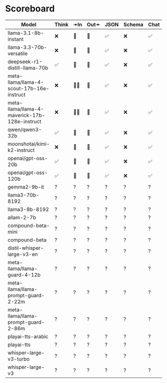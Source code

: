 # Scoreboard

| Model                                         | Think | ➛In   | Out➛   | JSON | Schema | Chat | Stream | Tool   | Batch | Seed | File | Cite | Probs | Limits |
| --------------------------------------------- | ----- | ----- | ------ | ---- | ------ | ---- | ------ | ------ | ----- | ---- | ---- | ---- | ----- | ------ |
| llama-3.1-8b-instant                          | ❌    | 💬    | 💬     | ✅   | ❌     | ✅   | ✅     | 💥💨🧐 | ❌    | ✅   | ❌   | ❌   | ❌    | ✅     |
| llama-3.3-70b-versatile                       | ❌    | 💬    | 💬     | ✅   | ❌     | ✅   | ✅     | ✅💥🧐 | ❌    | ✅   | ❌   | ❌   | ❌    | ✅     |
| deepseek-r1-distill-llama-70b                 | ✅    | 💬    | 💬     | ✅   | ❌     | ✅   | ✅     | ✅🧐   | ❌    | ✅   | ❌   | ❌   | ❌    | ✅     |
| meta-llama/llama-4-scout-17b-16e-instruct     | ❌    | 💬📸  | 💬     | ✅   | ❌     | ✅   | ✅     | ✅💥🧐 | ❌    | ✅   | ❌   | ❌   | ❌    | ✅     |
| meta-llama/llama-4-maverick-17b-128e-instruct | ❌    | 💬📸  | 💬     | ✅   | ❌     | ✅   | ✅     | ✅💥🧐 | ❌    | ✅   | ❌   | ❌   | ❌    | ✅     |
| qwen/qwen3-32b                                | ✅    | 💬    | 💬     | ✅   | ❌     | ✅   | ✅     | ✅💥🧐 | ❌    | ✅   | ❌   | ❌   | ❌    | ✅     |
| moonshotai/kimi-k2-instruct                   | ❌    | 💬    | 💬     | ✅   | ❌     | ✅   | ✅     | ❌     | ❌    | ✅   | ❌   | ❌   | ❌    | ✅     |
| openai/gpt-oss-20b                            | ✅    | 💬    | 💬     | ✅   | ❌     | ✅   | ✅     | ✅🧐   | ❌    | ✅   | ❌   | ❌   | ❌    | ✅     |
| openai/gpt-oss-120b                           | ✅    | 💬    | 💬     | ✅   | ❌     | ✅   | ✅     | ✅🧐   | ❌    | ✅   | ❌   | ❌   | ❌    | ✅     |
| gemma2-9b-it                                  | ?     | ?     | ?      | ?    | ?      | ?    | ?      | ?      | ?     | ?    | ?    | ?    | ?     | ?      |
| llama3-70b-8192                               | ?     | ?     | ?      | ?    | ?      | ?    | ?      | ?      | ?     | ?    | ?    | ?    | ?     | ?      |
| llama3-8b-8192                                | ?     | ?     | ?      | ?    | ?      | ?    | ?      | ?      | ?     | ?    | ?    | ?    | ?     | ?      |
| allam-2-7b                                    | ?     | ?     | ?      | ?    | ?      | ?    | ?      | ?      | ?     | ?    | ?    | ?    | ?     | ?      |
| compound-beta-mini                            | ?     | ?     | ?      | ?    | ?      | ?    | ?      | ?      | ?     | ?    | ?    | ?    | ?     | ?      |
| compound-beta                                 | ?     | ?     | ?      | ?    | ?      | ?    | ?      | ?      | ?     | ?    | ?    | ?    | ?     | ?      |
| distil-whisper-large-v3-en                    | ?     | ?     | ?      | ?    | ?      | ?    | ?      | ?      | ?     | ?    | ?    | ?    | ?     | ?      |
| meta-llama/llama-guard-4-12b                  | ?     | ?     | ?      | ?    | ?      | ?    | ?      | ?      | ?     | ?    | ?    | ?    | ?     | ?      |
| meta-llama/llama-prompt-guard-2-22m           | ?     | ?     | ?      | ?    | ?      | ?    | ?      | ?      | ?     | ?    | ?    | ?    | ?     | ?      |
| meta-llama/llama-prompt-guard-2-86m           | ?     | ?     | ?      | ?    | ?      | ?    | ?      | ?      | ?     | ?    | ?    | ?    | ?     | ?      |
| playai-tts-arabic                             | ?     | ?     | ?      | ?    | ?      | ?    | ?      | ?      | ?     | ?    | ?    | ?    | ?     | ?      |
| playai-tts                                    | ?     | ?     | ?      | ?    | ?      | ?    | ?      | ?      | ?     | ?    | ?    | ?    | ?     | ?      |
| whisper-large-v3-turbo                        | ?     | ?     | ?      | ?    | ?      | ?    | ?      | ?      | ?     | ?    | ?    | ?    | ?     | ?      |
| whisper-large-v3                              | ?     | ?     | ?      | ?    | ?      | ?    | ?      | ?      | ?     | ?    | ?    | ?    | ?     | ?      |
